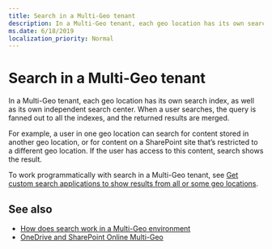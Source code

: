 ```yaml
---
title: Search in a Multi-Geo tenant
description: In a Multi-Geo tenant, each geo location has its own search index, as well as its own independent search center. When a user searches, the query is fanned out to all the indexes, and the returned results are merged.
ms.date: 6/18/2019
localization_priority: Normal
---
```


# Search in a Multi-Geo tenant

In a Multi-Geo tenant, each geo location has its own search index, as well as its own independent search center. When a user searches, the query is fanned out to all the indexes, and the returned results are merged.

For example, a user in one geo location can search for content stored in another geo location, or for content on a SharePoint site that’s restricted to a different geo location. If the user has access to this content, search shows the result. 

To work programmatically with search in a Multi-Geo tenant, see [Get custom search applications to show results from all or some geo locations](https://docs.microsoft.com/office365/enterprise/configure-search-for-multi-geo#get-custom-search-applications-to-show-results-from-all-or-some-geo-locations).


## See also

- [How does search work in a Multi-Geo environment](https://docs.microsoft.com/office365/enterprise/configure-search-for-multi-geo#how-does-search-work-in-a-multi-geo-environment)
- [OneDrive and SharePoint Online Multi-Geo](multigeo-introduction.md)
